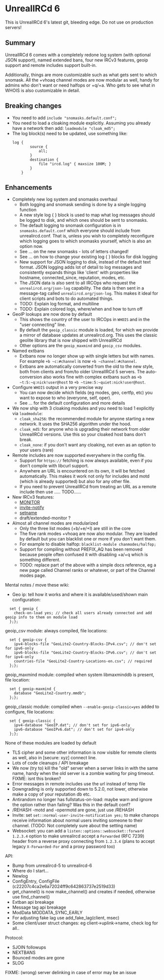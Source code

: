 UnrealIRCd 6
=============
This is UnrealIRCd 6's latest git, bleeding edge. Do not use on production servers!

Summary
--------
UnrealIRCd 6 comes with a completely redone log system (with optional
JSON support), named extended bans, four new IRCv3 features,
geoip support and remote includes support built-in.

Additionally, things are more customizable such as what gets sent to
which snomask. All the +vhoaq channel modes are now modular as well,
handy for admins who don't want or need halfops or +q/+a.
Who gets to see what in WHOIS is also customizable in detail.

Breaking changes
-----------------
* You need to add ```include "snomasks.default.conf";```
* You need to load a cloaking module explicitly. Assuming you already
  have a network then add: ```loadmodule "cloak_md5";```
* The log block(s) need to be updated, use something like:
  ```
  log {
          source {
              all;
          }
          destination {
              file "ircd.log" { maxsize 100M; }
          }
      }
  ```

Enhancements
-------------
* Completely new log system and snomasks overhaul
  * Both logging and snomask sending is done by a single logging function
  * A new style log { } block is used to map what log messages should be
    logged to disk, and which ones should be sent to snomasks.
  * The default logging to snomask configuration is in ```snomasks.default.conf```
    which everyone should include from unrealircd.conf. That is, unless you
    wish to completely reconfigure which logging goes to which snomasks
    yourself, which is also an option now.
  * See ... on the new snomasks - lots of letters changed!
  * See ... on how to change your existing log { } blocks for disk logging
  * New support for JSON logging to disk, instead of the default text format.
    JSON logging adds lot of detail to log messages and consistently
    expands things like 'client' with properties like hostname,
    connected_since, reputation, modes, etc.
  * The JSON data is also sent to all IRCOps who request the
    ```unrealircd.org/json-log``` capability. The data is then sent in
    a message-tag called ```unrealircd.org/json-log```. This makes it ideal
    for client scripts and bots to do automated things.
  * TODO: Explain log format, and multiline
  * TODO: Explain colored logs, where/when and how to turn off
* GeoIP lookups are now done by default
  * This shows the country of the user to IRCOps in ```WHOIS``` and in the
    "user connecting" line.
  * By default the ```geoip_classic``` module is loaded, for which we
    provide a mirror of database updates at unrealircd.org. This uses
    the classic geolite library that is now shipped with UnrealIRCd
  * Other options are the ```geoip_maxmind``` and ```geoip_csv``` modules.
* Named extbans
  * Extbans now no longer show up with single letters but with names.
    For example ```+b ~c:#channel``` is now ```+b ~channel:#channel```.
  * Extbans are automatically converted from the old to the new style,
    both from clients and from/to older UnrealIRCd 5 servers.
    The auto-conversion also works fine with complex extbans such as
    ```+b ~t:5:~q:nick!user@host``` to ```+b ~time:5:~quiet:nick!user@host```.
* Configure ```WHOIS``` output in a very precise way
  * You can now decide which fields (eg modes, geo, certfp, etc) you want
    to expose to who (everyone, self, oper).
  * See ... for the default configuration and more details
* We now ship with 3 cloaking modules and you need to load 1 explicitly
  via ```loadmodule```:
  * ```cloak_sha256```: the recommended module for anyone starting a new
    network. It uses the SHA256 algorithm under the hood.
  * ```cloak_md5```: for anyone who is upgrading their network from older
    UnrealIRCd versions. Use this so your cloaked host bans don't break.
  * ```cloak_none```: if you don't want any cloaking, not even as an option
    to your users (rare)
* Remote includes are now supported everywhere in the config file.
  * Support for ```https://``` fetching is now always available, even
    if you don't compile with libcurl support.
  * Anywhere an URL is encountered on its own, it will be fetched
    automatically. This makes it work not only for includes and motd
    (which is already supported) but also for any other file.
  * If you need to prevent UnrealIRCd from treating an URL as a
    remote include then use ..... TODO......
* New IRCv3 features:
  * [MONITOR](https://ircv3.net/specs/extensions/monitor.html)
  * [invite-notify](https://ircv3.net/specs/extensions/invite-notify)
  * [setname](https://ircv3.net/specs/extensions/setname.html)
  * draft/extended-monitor ?
* Almost all channel modes are modularized
  * Only the three list modes (+b/+e/+I) are still in the core
  * The five rank modes +vhoaq are now also modular. They are loaded by
    default but you can blacklist one or more if you don't want them.
  * For example to disable halfop: ```blacklist-module chanmodes/halfop;```
  * Support for compiling without PREFIX_AQ has been removed because
    people often confused it with disabling +a/+q which is something
    different.
  * TODO: replace part of the above with a simple docs reference, eg
    a new page called Channel ranks or whatever, or part of the
    Channel modes page.

Mental notes / move these wiki:

* Geo ip: tell how it works and where it is available/used/shown
  main configuration:
```
  set { geoip {
    check-on-load yes; // check all users already connected and add geoip info to them on module load
  };};
```
  geoip_csv module: always compiled, file locations:
```
  set { geoip-csv {
    ipv4-blocks-file "GeoLite2-Country-Blocks-IPv4.csv"; // don't set for ipv6-only
    ipv6-blocks-file "GeoLite2-Country-Blocks-IPv6.csv"; // don't set for ipv4-only
    countries-file "GeoLite2-Country-Locations-en.csv"; // required
  };};
```
  geoip_maxmind module: compiled when system libmaxminddb is present, file location:
```
  set { geoip-maxmind {
    database "GeoLite2-Country.mmdb";
  };};
```
  geoip_classic module: compiled when `--enable-geoip-classic=yes` added to configure, file locations:
```
  set { geoip-classic {
    ipv4-database "GeoIP.dat"; // don't set for ipv6-only
    ipv6-database "GeoIPv6.dat"; // don't set for ipv4-only
  };};
```
  None of these modules are loaded by default
* TLS cipher and some other information is now visible for remote
  clients as well, also in [secure: xyz] connect line.
* Lots of code cleanups / API breakage
* We now (try to) kill the "old" server when a server links in with the same
  name, handy when the old server is a zombie waiting for ping timeout.
  FIXME: isnt this broken?
* Error messages in remote includes use the url instead of temp file
* Downgrading is only supported down to 5.2.0, not lower, otherwise
  make a copy of your reputation db etc.
* Antirandom no longer has fullstatus-on-load: maybe warn and ignore
  the option rather than failing? Was this in the default conf?
* /REHASH -motd and -opermotd are gone, just use /REHASH
* Invite: set `set::normal-user-invite-notification yes;` to make chanops
  receive information about normal users inviting someone to their channel.
  (TODO: Not completely sure about the setting name)
* Websocket: you can add a `listen::options::websocket::forward 1.2.3.4` option
  to make unrealircd accept a `Forwarded` (RFC 7239) header from a reverse proxy
  connecting from `1.2.3.4` (plans to accept legacy `X-Forwarded-For` and a proxy
  password too)

API:
* Bump from unrealircd-5 to unrealircd-6
* Where do I start...
* Newlog
* ConfigEntry, ConfigFile (c22207c4ca2e6a72024ff9c642863737e2519d33)
* get_channel() is now make_channel() and creates if needed, otherwise use find_channel()
* Extban api breakage
* Message tag api breakage
* ModData MODDATA_SYNC_EARLY
* For adjusting fake lag use add_fake_lag(client, msec)
* Some client/user struct changes: eg client->uplink->name, check log for all..

Protocol:
* SJOIN followups
* NEXTBANS
* Bounced modes are gone
* SLOG

FIXME: (wrong) server delinking in case of error may be an issue

